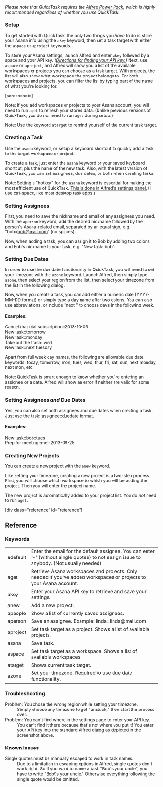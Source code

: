 _Please note that QuickTask requires the [Alfred Power Pack](http://www.alfredapp.com/powerpack/), which is highly recommended regardless of whether you use QuickTask._

### Setup

To get started with QuickTask, the only two things you _have_ to do is store your Asana info using the `akey` keyword, then set a task target with either the `aspace` or `aproject` keywords.

To store your Asana settings, launch Alfred and enter `akey` followed by a space and your API key. _([Directions for finding your API key.](http://developer.asana.com/documentation/#api_keys))_ Next, use `aspace` or `aproject`, and Alfred will show you a list of the available workspaces or projects you can choose as a task target. With projects, the list will also show what workspace the project belongs to. For both workspaces and projects, you can filter the list by typing part of the name of what you're looking for.

[screenshots]

Note: If you add workspaces or projects to your Asana account, you will need to run `aget` to refresh your stored data. (Unlike previous versions of QuickTask, you do _not_ need to run `aget` during setup.)

Note: Use the keyword `atarget` to remind yourself of the current task target.

### Creating a Task

Use the `asana` keyword, or setup a keyboard shortcut to quickly add a task to the target workspace or project.

To create a task, just enter the `asana` keyword or your saved keyboard shortcut, plus the name of the new task. Also, with the latest version of QuickTask, you can set assignees, due dates, or both when creating tasks.

Note: Setting a "hotkey" for the `asana` keyword is essential for making the most efficient use of QuickTask. [This is done in Alfred's settings panel.](http://support.alfredapp.com/workflows:installing#toc3) (I use ctrl-space, like most desktop task apps.)

### Setting Assignees

First, you need to save the nickname and email of any assignees you need. With the `aperson` keyword, add the desired nickname followed by the person's Asana-related email, separated by an equal sign, e.g. "bob=bob@mail.com" (no spaces).

Now, when adding a task, you can assign it to Bob by adding two colons and Bob's nickname to your task, e.g. "New task::bob".

### Setting Due Dates

In order to use the due date functionality in QuickTask, you will need to set your timezone with the `azone` keyword. Launch Alfred, then simply type `azone`, then select your region from the list, then select your timezone from the list in the following dialog.

Now, when you create a task, you can add either a numeric date (YYYY-MM-DD format) or simply type a day name after two colons. You can also use abbreviations, or include "next " to choose days in the following week.

#### Examples:

Cancel that trial subscription::2013-10-05  
New task::tomorrow  
New task::monday  
Take out the trash::wed  
New task::next tuesday

Apart from full week day names, the following are allowable due date keywords: today, tomorrow, mon, tues, wed, thur, fri, sat, sun, next monday, next mon, etc.

Note: QuickTask is smart enough to know whether you're entering an assignee or a date. Alfred will show an error if neither are valid for some reason.

### Setting Assignees _and_ Due Dates

Yes, you can also set both assignees and due dates when creating a task.  
Just use the task::assignee::duedate format.

#### Examples:

New task::bob::tues  
Prep for meeting::mel::2013-09-25

### Creating New Projects

You can create a new project with the `anew` keyword.

Like setting your timezone, creating a new project is a two-step process. First, you will choose which workspace to which you will be adding the project. Then you will enter the project name.

The new project is automatically added to your project list. You do _not_ need to run `aget`.

[div class="reference" id="reference"]

## Reference

### Keywords

<table>

<tbody>

<tr>

<td class="keyword">adefault</td>

<td>Enter the email for the default assignee. You can enter '-' (without single quotes) to not assign issue to anybody.
(Not usually needed)</td>

</tr>

<tr>

<td class="keyword">aget</td>

<td>Retrieve Asana workspaces and projects.  
Only needed if you've added workspaces or projects to your Asana account.</td>

</tr>

<tr>

<td class="keyword">akey</td>

<td>Enter your Asana API key to retrieve and save your settings.</td>

</tr>

<tr>

<td class="keyword">anew</td>

<td>Add a new project.</td>

</tr>

<tr>

<td class="keyword">apeople</td>

<td>Show a list of currently saved assignees.</td>

</tr>

<tr>

<td class="keyword">aperson</td>

<td>Save an assignee.  
Example: linda=linda@mail.com</td>

</tr>

<tr>

<td class="keyword">aproject</td>

<td>Set task target as a project.  
Shows a list of available projects.</td>

</tr>

<tr>

<td class="keyword">asana</td>

<td>Save task.</td>

</tr>

<tr>

<td class="keyword">aspace</td>

<td>Set task target as a workspace.  
Shows a list of available workspaces.</td>

</tr>

<tr>

<td class="keyword">atarget</td>

<td>Shows current task target.</td>

</tr>

<tr>

<td class="keyword">azone</td>

<td>Set your timezone.  
Required to use due date functionality.</td>

</tr>

</tbody>

</table>

### Troubleshooting

<dl>

<dt>Problem: You chose the wrong region while setting your timezone.</dt>

<dd>Simply choose any timezone to get "unstuck," then start the process over.</dd>

<dt>Problem: You can't find where in the settings page to enter your API key.</dt>

<dd>You can't find it there because that's not where you put it! You enter your API key into the standard Alfred dialog as depicted in the screenshot above.</dd>

</dl>

### Known Issues

<dl>

<dt>Single quotes must be manually escaped to work in task names.</dt>

<dd>Due to a limitation in escaping options in Alfred, single quotes don't work right. So if you want to name a task "Bob's your uncle", you have to write "Bob\'s your uncle." Otherwise everything following the single quote would be omitted.</dd>

</dl>